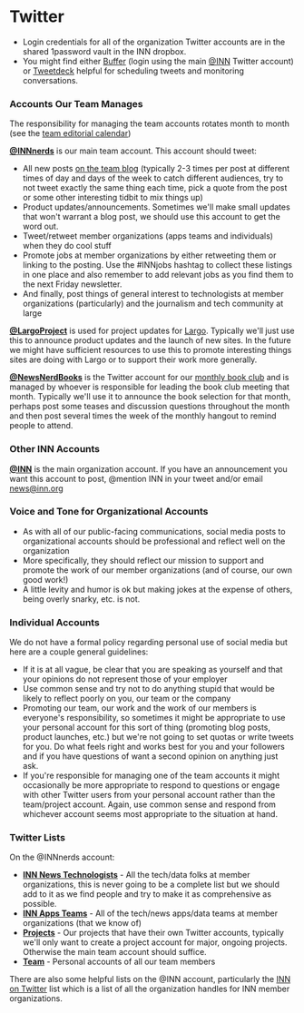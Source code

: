 # Twitter

- Login credentials for all of the organization Twitter accounts are in the shared 1password vault in the INN dropbox.
- You might find either [Buffer](http://bufferapp.com) (login using the main [@INN](http://twitter.com/inn) Twitter account) or [Tweetdeck](http://tweetdeck.com) helpful for scheduling tweets and monitoring conversations.


### Accounts Our Team Manages

The responsibility for managing the team accounts rotates month to month (see the [team editorial calendar](https://docs.google.com/spreadsheets/d/1nJ2LAfQRzbDpxDfhpwfJo_a4DFM5-T4GDzRpj2t6qvk/edit))

**[@INNnerds](http://twitter.com/innnerds)** is our main team account. This account should tweet:

- All new posts [on the team blog](http://nerds.inn.org) (typically 2-3 times per post at different times of day and days of the week to catch different audiences, try to not tweet exactly the same thing each time, pick a quote from the post or some other interesting tidbit to mix things up)
- Product updates/announcements. Sometimes we'll make small updates that won't warrant a blog post, we should use this account to get the word out.
- Tweet/retweet member organizations (apps teams and individuals) when they do cool stuff 
- Promote jobs at member organizations by either retweeting them or linking to the posting. Use the #INNjobs hashtag to collect these listings in one place and also remember to add relevant jobs as you find them to the next Friday newsletter.
- And finally, post things of general interest to technologists at member organizations (particularly) and the journalism and tech community at large
 
**[@LargoProject](http://twitter.com/largoproject)** is used for project updates for [Largo](http://largoproject.org). Typically we'll just use this to announce product updates and the launch of new sites. In the future we might have sufficient resources to use this to promote interesting things sites are doing with Largo or to support their work more generally.

**[@NewsNerdBooks](http://twitter.com/newsnerdbooks)** is the Twitter account for our [monthly book club](/projects/book-club) and is managed by whoever is responsible for leading the book club meeting that month. Typically we'll use it to announce the book selection for that month, perhaps post some teases and discussion questions throughout the month and then post several times the week of the monthly hangout to remind people to attend.


### Other INN Accounts

**[@INN](http://twitter.com/INN)** is the main organization account. If you have an announcement you want this account to post, @mention INN in your tweet and/or email [news@inn.org](mailto:news@inn.org)

### Voice and Tone for Organizational Accounts

- As with all of our public-facing communications, social media posts to organizational accounts should be professional and reflect well on the organization
- More specifically, they should reflect our mission to support and promote the work of our member organizations (and of course, our own good work!)
- A little levity and humor is ok but making jokes at the expense of others, being overly snarky, etc. is not. 

### Individual Accounts

We do not have a formal policy regarding personal use of social media but here are a couple general guidelines:

- If it is at all vague, be clear that you are speaking as yourself and that your opinions do not represent those of your employer
- Use common sense and try not to do anything stupid that would be likely to reflect poorly on you, our team or the company
- Promoting our team, our work and the work of our members is everyone's responsibility, so sometimes it might be appropriate to use your personal account for this sort of thing (promoting blog posts, product launches, etc.) but we're not going to set quotas or write tweets for you. Do what feels right and works best for you and your followers and if you have questions of want a second opinion on anything just ask. 
- If you're responsible for managing one of the team accounts it might occasionally be more appropriate to respond to questions or engage with other Twitter users from your personal account rather than the team/project account. Again, use common sense and respond from whichever account seems most appropriate to the situation at hand.


### Twitter Lists

On the @INNnerds account:

- **[INN News Technologists](https://twitter.com/INNnerds/lists/inn-news-technologists)** - All the tech/data folks at member organizations, this is never going to be a complete list but we should add to it as we find people and try to make it as comprehensive as possible.
- **[INN Apps Teams](https://twitter.com/INNnerds/lists/inn-apps-teams)** - All of the tech/news apps/data teams at member organizations (that we know of)
- **[Projects](https://twitter.com/INNnerds/lists/projects)** - Our projects that have their own Twitter accounts, typically we'll only want to create a project account for major, ongoing projects. Otherwise the main team account should suffice.
- **[Team](https://twitter.com/INNnerds/lists/team)** - Personal accounts of all our team members

There are also some helpful lists on the @INN account, particularly the [INN on Twitter](https://twitter.com/INN/lists/inn-on-twitter) list which is a list of all the organization handles for INN member organizations.
